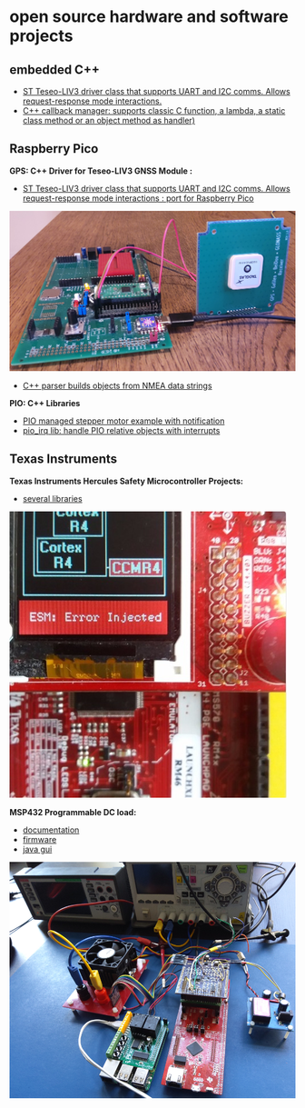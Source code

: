 # open source hardware and software projects

## embedded C++   
* [ST Teseo-LIV3 driver class that supports UART and I2C comms. Allows request-response mode interactions.](https://community.element14.com/technologies/embedded/b/blog/posts/c-library-for-st-teseo-gps---pt-1-pico-and-i2c-support)  
* [C++ callback manager: supports classic C function, a lambda, a static class method or an object method as handler)](https://github.com/jancumps/callbackmanager)

## Raspberry Pico  

**GPS: C++ Driver for Teseo-LIV3 GNSS Module :**  
 
* [ST Teseo-LIV3 driver class that supports UART and I2C comms. Allows request-response mode interactions : port for Raspberry Pico](https://github.com/jancumps/pico_gps_teseo)
   
![Pico woth a ST Teseo-LIV3 GNSS Module ](/images/teseo_pico_cover.jpg)  
* [C++ parser builds objects from NMEA data strings](https://github.com/jancumps/gps_nmea_lib)  

**PIO: C++ Libraries**  
* [PIO managed stepper motor example with notification](https://community.element14.com/products/raspberry-pi/b/blog/posts/raspberry-pio-stepper-library-documentation---2-advanced-example-with-notification)  
* [pio_irq lib: handle PIO relative objects with interrupts](https://community.element14.com/products/raspberry-pi/b/blog/posts/oo-library-to-handle-pico-pio-relative-interrupts)  

## Texas Instruments

**Texas Instruments Hercules Safety Microcontroller Projects:**
* [several libraries](https://github.com/jancumps/hercules_libraries)

![Hercules Functional Safety Demo action picture](/images/hercules_cover.png)

**MSP432 Programmable DC load:**
* [documentation](https://www.element14.com/community/docs/DOC-83867/l/programmable-electronic-load)
* [firmware](https://github.com/jancumps/msp432/tree/master/MSP432_SCPI_ElectronicLoad)
* [java gui](https://github.com/jancumps/eLoadGui)

![Programmable DC Load action picture](/images/eload_cover.png)

